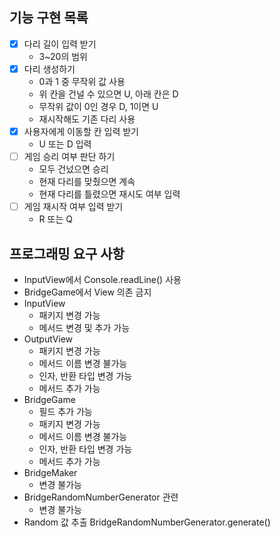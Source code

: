 ## 기능 구현 목록
- [x] 다리 길이 입력 받기
  * 3~20의 범위
- [x] 다리 생성하기
  * 0과 1 중 무작위 값 사용
  * 위 칸을 건널 수 있으면 U, 아래 칸은 D
  * 무작위 값이 0인 경우 D, 1이면 U
  * 재시작해도 기존 다리 사용
- [x] 사용자에게 이동할 칸 입력 받기
  - U 또는 D 입력
- [ ] 게임 승리 여부 판단 하기
  - 모두 건넜으면 승리
  - 현재 다리를 맞췄으면 계속
  - 현재 다리를 틀렸으면 재시도 여부 입력
- [ ] 게임 재시작 여부 입력 받기
  - R 또는 Q

## 프로그래밍 요구 사항
* InputView에서 Console.readLine() 사용
* BridgeGame에서 View 의존 금지
* InputView
  * 패키지 변경 가능
  * 메서드 변경 및 추가 가능
* OutputView
  * 패키지 변경 가능
  * 메서드 이름 변경 불가능
  * 인자, 반환 타입 변경 가능
  * 메서드 추가 가능
* BridgeGame
  * 필드 추가 가능
  * 패키지 변경 가능
  * 메서드 이름 변경 불가능
  * 인자, 반환 타입 변경 가능
  * 메서드 추가 가능
* BridgeMaker
  * 변경 불가능
* BridgeRandomNumberGenerator 관련
  * 변경 불가능
* Random 값 추출 BridgeRandomNumberGenerator.generate()